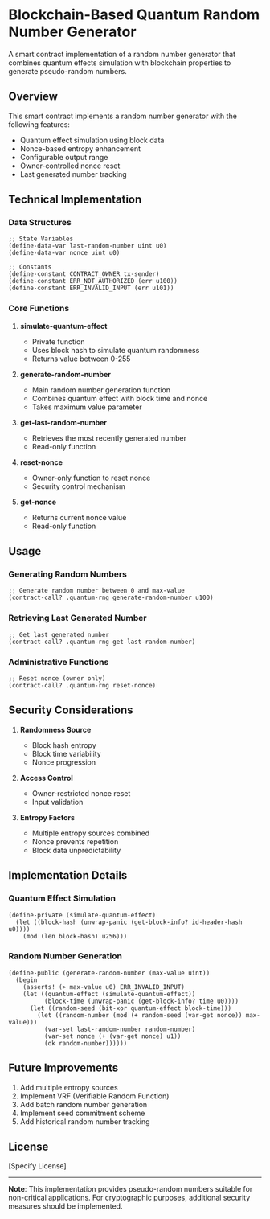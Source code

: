 # Blockchain-Based Quantum Random Number Generator

A smart contract implementation of a random number generator that combines quantum effects simulation with blockchain properties to generate pseudo-random numbers.

## Overview

This smart contract implements a random number generator with the following features:
- Quantum effect simulation using block data
- Nonce-based entropy enhancement
- Configurable output range
- Owner-controlled nonce reset
- Last generated number tracking

## Technical Implementation

### Data Structures

```clarity
;; State Variables
(define-data-var last-random-number uint u0)
(define-data-var nonce uint u0)

;; Constants
(define-constant CONTRACT_OWNER tx-sender)
(define-constant ERR_NOT_AUTHORIZED (err u100))
(define-constant ERR_INVALID_INPUT (err u101))
```

### Core Functions

1. **simulate-quantum-effect**
    - Private function
    - Uses block hash to simulate quantum randomness
    - Returns value between 0-255

2. **generate-random-number**
    - Main random number generation function
    - Combines quantum effect with block time and nonce
    - Takes maximum value parameter

3. **get-last-random-number**
    - Retrieves the most recently generated number
    - Read-only function

4. **reset-nonce**
    - Owner-only function to reset nonce
    - Security control mechanism

5. **get-nonce**
    - Returns current nonce value
    - Read-only function

## Usage

### Generating Random Numbers
```clarity
;; Generate random number between 0 and max-value
(contract-call? .quantum-rng generate-random-number u100)
```

### Retrieving Last Generated Number
```clarity
;; Get last generated number
(contract-call? .quantum-rng get-last-random-number)
```

### Administrative Functions
```clarity
;; Reset nonce (owner only)
(contract-call? .quantum-rng reset-nonce)
```

## Security Considerations

1. **Randomness Source**
    - Block hash entropy
    - Block time variability
    - Nonce progression

2. **Access Control**
    - Owner-restricted nonce reset
    - Input validation

3. **Entropy Factors**
    - Multiple entropy sources combined
    - Nonce prevents repetition
    - Block data unpredictability

## Implementation Details

### Quantum Effect Simulation
```clarity
(define-private (simulate-quantum-effect)
  (let ((block-hash (unwrap-panic (get-block-info? id-header-hash u0))))
    (mod (len block-hash) u256)))
```

### Random Number Generation
```clarity
(define-public (generate-random-number (max-value uint))
  (begin
    (asserts! (> max-value u0) ERR_INVALID_INPUT)
    (let ((quantum-effect (simulate-quantum-effect))
          (block-time (unwrap-panic (get-block-info? time u0))))
      (let ((random-seed (bit-xor quantum-effect block-time)))
        (let ((random-number (mod (+ random-seed (var-get nonce)) max-value)))
          (var-set last-random-number random-number)
          (var-set nonce (+ (var-get nonce) u1))
          (ok random-number))))))
```

## Future Improvements
1. Add multiple entropy sources
2. Implement VRF (Verifiable Random Function)
3. Add batch random number generation
4. Implement seed commitment scheme
5. Add historical random number tracking

## License
[Specify License]

---

**Note**: This implementation provides pseudo-random numbers suitable for non-critical applications. For cryptographic purposes, additional security measures should be implemented.
